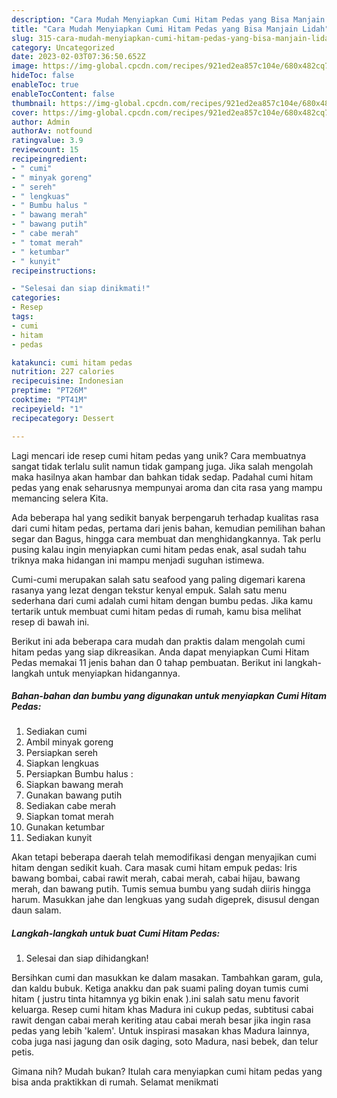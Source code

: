 ```yaml
---
description: "Cara Mudah Menyiapkan Cumi Hitam Pedas yang Bisa Manjain Lidah"
title: "Cara Mudah Menyiapkan Cumi Hitam Pedas yang Bisa Manjain Lidah"
slug: 315-cara-mudah-menyiapkan-cumi-hitam-pedas-yang-bisa-manjain-lidah
category: Uncategorized
date: 2023-02-03T07:36:50.652Z
image: https://img-global.cpcdn.com/recipes/921ed2ea857c104e/680x482cq70/cumi-hitam-pedas-foto-resep-utama.jpg
hideToc: false
enableToc: true
enableTocContent: false
thumbnail: https://img-global.cpcdn.com/recipes/921ed2ea857c104e/680x482cq70/cumi-hitam-pedas-foto-resep-utama.jpg
cover: https://img-global.cpcdn.com/recipes/921ed2ea857c104e/680x482cq70/cumi-hitam-pedas-foto-resep-utama.jpg
author: Admin
authorAv: notfound
ratingvalue: 3.9
reviewcount: 15
recipeingredient:
- " cumi"
- " minyak goreng"
- " sereh"
- " lengkuas"
- " Bumbu halus "
- " bawang merah"
- " bawang putih"
- " cabe merah"
- " tomat merah"
- " ketumbar"
- " kunyit"
recipeinstructions:

- "Selesai dan siap dinikmati!"
categories:
- Resep
tags:
- cumi
- hitam
- pedas

katakunci: cumi hitam pedas 
nutrition: 227 calories
recipecuisine: Indonesian
preptime: "PT26M"
cooktime: "PT41M"
recipeyield: "1"
recipecategory: Dessert

---
```





Lagi mencari ide resep cumi hitam pedas yang unik? Cara membuatnya sangat tidak terlalu sulit namun tidak gampang juga. Jika salah mengolah maka hasilnya akan hambar dan bahkan tidak sedap. Padahal cumi hitam pedas yang enak seharusnya mempunyai aroma dan cita rasa yang mampu memancing selera Kita.





Ada beberapa hal yang sedikit banyak berpengaruh terhadap kualitas rasa dari cumi hitam pedas, pertama dari jenis bahan, kemudian pemilihan bahan segar dan Bagus, hingga cara membuat dan menghidangkannya. Tak perlu pusing kalau ingin menyiapkan cumi hitam pedas enak,      asal sudah tahu triknya maka hidangan ini mampu menjadi suguhan istimewa.














Cumi-cumi merupakan salah satu seafood yang paling digemari karena rasanya yang lezat dengan tekstur kenyal empuk. Salah satu menu sederhana dari cumi adalah cumi hitam dengan bumbu pedas. Jika kamu tertarik untuk membuat cumi hitam pedas di rumah, kamu bisa melihat resep di bawah ini.






Berikut ini ada beberapa cara mudah dan praktis dalam mengolah cumi hitam pedas yang siap dikreasikan. Anda dapat menyiapkan Cumi Hitam Pedas memakai 11 jenis bahan dan 0 tahap pembuatan. Berikut ini langkah-langkah untuk menyiapkan hidangannya.

<!--inarticleads1-->

##### Bahan-bahan dan bumbu yang digunakan untuk menyiapkan Cumi Hitam Pedas:

1. Sediakan  cumi
1. Ambil  minyak goreng
1. Persiapkan  sereh
1. Siapkan  lengkuas
1. Persiapkan  Bumbu halus :
1. Siapkan  bawang merah
1. Gunakan  bawang putih
1. Sediakan  cabe merah
1. Siapkan  tomat merah
1. Gunakan  ketumbar
1. Sediakan  kunyit


Akan tetapi beberapa daerah telah memodifikasi dengan menyajikan cumi hitam dengan sedikit kuah. Cara masak cumi hitam empuk pedas: Iris bawang bombai, cabai rawit merah, cabai merah, cabai hijau, bawang merah, dan bawang putih. Tumis semua bumbu yang sudah diiris hingga harum. Masukkan jahe dan lengkuas yang sudah digeprek, disusul dengan daun salam. 

<!--inarticleads2-->

##### Langkah-langkah untuk buat Cumi Hitam Pedas:


1. Selesai dan siap dihidangkan!

Bersihkan cumi dan masukkan ke dalam masakan. Tambahkan garam, gula, dan kaldu bubuk. Ketiga anakku dan pak suami paling doyan tumis cumi hitam ( justru tinta hitamnya yg bikin enak ).ini salah satu menu favorit keluarga. Resep cumi hitam khas Madura ini cukup pedas, subtitusi cabai rawit dengan cabai merah keriting atau cabai merah besar jika ingin rasa pedas yang lebih &#39;kalem&#39;. Untuk inspirasi masakan khas Madura lainnya, coba juga nasi jagung dan osik daging, soto Madura, nasi bebek, dan telur petis. 

Gimana nih? Mudah bukan? Itulah cara menyiapkan cumi hitam pedas yang bisa anda praktikkan di rumah. Selamat menikmati
